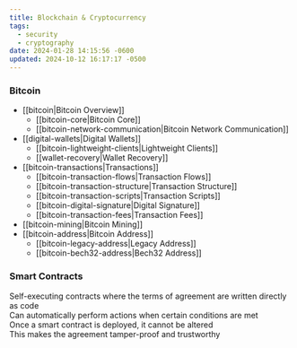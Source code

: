 ```yaml
---
title: Blockchain & Cryptocurrency
tags:
  - security
  - cryptography
date: 2024-01-28 14:15:56 -0600
updated: 2024-10-12 16:17:17 -0500
---
```



### Bitcoin

- [[bitcoin|Bitcoin Overview]]
	- [[bitcoin-core|Bitcoin Core]]
	- [[bitcoin-network-communication|Bitcoin Network Communication]]
- [[digital-wallets|Digital Wallets]]
	- [[bitcoin-lightweight-clients|Lightweight Clients]]
	- [[wallet-recovery|Wallet Recovery]]
- [[bitcoin-transactions|Transactions]]
	- [[bitcoin-transaction-flows|Transaction Flows]]
	- [[bitcoin-transaction-structure|Transaction Structure]]
	- [[bitcoin-transaction-scripts|Transaction Scripts]]
	- [[bitcoin-digital-signature|Digital Signature]]
	- [[bitcoin-transaction-fees|Transaction Fees]]
- [[bitcoin-mining|Bitcoin Mining]]
- [[bitcoin-address|Bitcoin Address]]
	- [[bitcoin-legacy-address|Legacy Address]]
	- [[bitcoin-bech32-address|Bech32 Address]]

### Smart Contracts
Self-executing contracts where the terms of agreement are written directly as code  
Can automatically perform actions when certain conditions are met  
Once a smart contract is deployed, it cannot be altered  
This makes the agreement tamper-proof and trustworthy  
